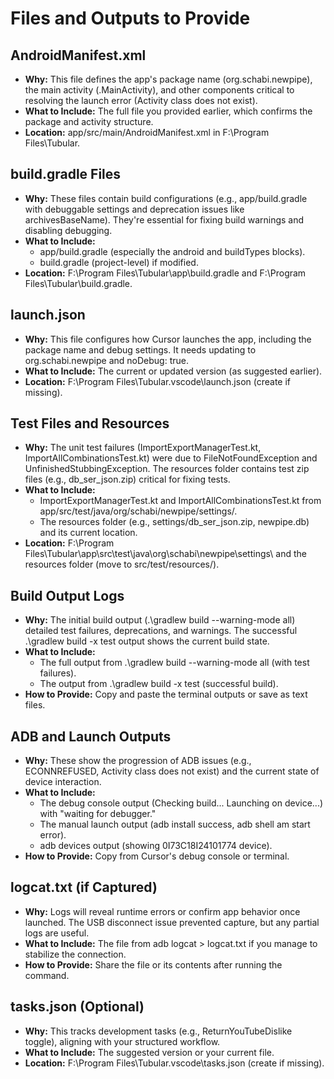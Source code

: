 # Files and Outputs to Provide

## AndroidManifest.xml
- **Why:** This file defines the app's package name (org.schabi.newpipe), the main activity (.MainActivity), and other components critical to resolving the launch error (Activity class does not exist).
- **What to Include:** The full file you provided earlier, which confirms the package and activity structure.
- **Location:** app/src/main/AndroidManifest.xml in F:\Program Files\Tubular.

## build.gradle Files
- **Why:** These files contain build configurations (e.g., app/build.gradle with debuggable settings and deprecation issues like archivesBaseName). They're essential for fixing build warnings and disabling debugging.
- **What to Include:**
  - app/build.gradle (especially the android and buildTypes blocks).
  - build.gradle (project-level) if modified.
- **Location:** F:\Program Files\Tubular\app\build.gradle and F:\Program Files\Tubular\build.gradle.

## launch.json
- **Why:** This file configures how Cursor launches the app, including the package name and debug settings. It needs updating to org.schabi.newpipe and noDebug: true.
- **What to Include:** The current or updated version (as suggested earlier).
- **Location:** F:\Program Files\Tubular\.vscode\launch.json (create if missing).

## Test Files and Resources
- **Why:** The unit test failures (ImportExportManagerTest.kt, ImportAllCombinationsTest.kt) were due to FileNotFoundException and UnfinishedStubbingException. The resources folder contains test zip files (e.g., db_ser_json.zip) critical for fixing tests.
- **What to Include:**
  - ImportExportManagerTest.kt and ImportAllCombinationsTest.kt from app/src/test/java/org/schabi/newpipe/settings/.
  - The resources folder (e.g., settings/db_ser_json.zip, newpipe.db) and its current location.
- **Location:** F:\Program Files\Tubular\app\src\test\java\org\schabi\newpipe\settings\ and the resources folder (move to src/test/resources/).

## Build Output Logs
- **Why:** The initial build output (.\gradlew build --warning-mode all) detailed test failures, deprecations, and warnings. The successful .\gradlew build -x test output shows the current build state.
- **What to Include:**
  - The full output from .\gradlew build --warning-mode all (with test failures).
  - The output from .\gradlew build -x test (successful build).
- **How to Provide:** Copy and paste the terminal outputs or save as text files.

## ADB and Launch Outputs
- **Why:** These show the progression of ADB issues (e.g., ECONNREFUSED, Activity class does not exist) and the current state of device interaction.
- **What to Include:**
  - The debug console output (Checking build... Launching on device...) with "waiting for debugger."
  - The manual launch output (adb install success, adb shell am start error).
  - adb devices output (showing 0I73C18I24101774 device).
- **How to Provide:** Copy from Cursor's debug console or terminal.

## logcat.txt (if Captured)
- **Why:** Logs will reveal runtime errors or confirm app behavior once launched. The USB disconnect issue prevented capture, but any partial logs are useful.
- **What to Include:** The file from adb logcat > logcat.txt if you manage to stabilize the connection.
- **How to Provide:** Share the file or its contents after running the command.

## tasks.json (Optional)
- **Why:** This tracks development tasks (e.g., ReturnYouTubeDislike toggle), aligning with your structured workflow.
- **What to Include:** The suggested version or your current file.
- **Location:** F:\Program Files\Tubular\.vscode\tasks.json (create if missing).